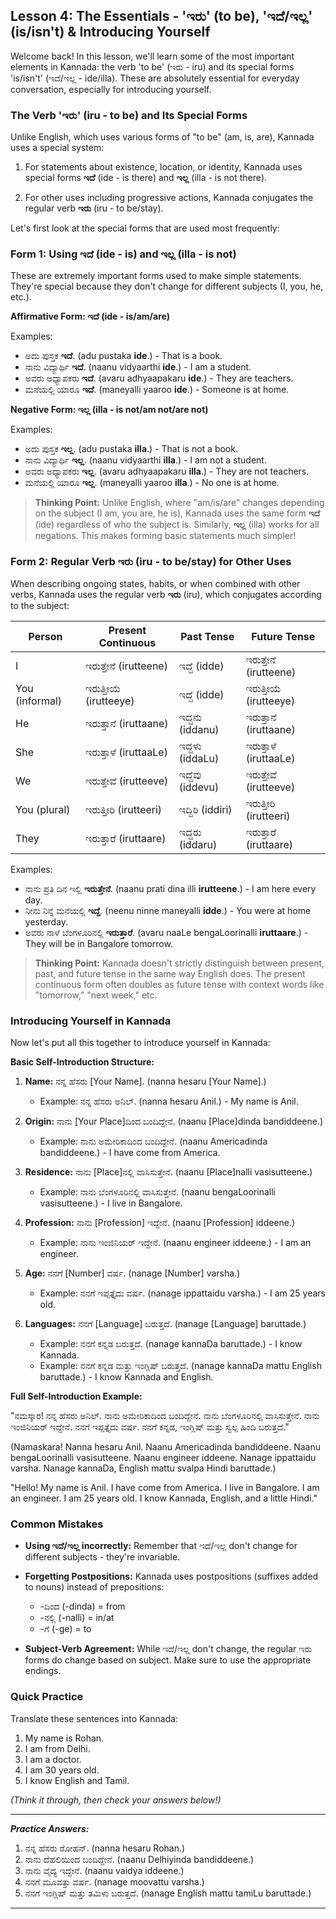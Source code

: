 ## Lesson 4: The Essentials - 'ಇರು' (to be), 'ಇದೆ/ಇಲ್ಲ' (is/isn't) & Introducing Yourself

Welcome back! In this lesson, we'll learn some of the most important elements in Kannada: the verb 'to be' (ಇರು - iru) and its special forms 'is/isn't' (ಇದೆ/ಇಲ್ಲ - ide/illa). These are absolutely essential for everyday conversation, especially for introducing yourself.

### The Verb 'ಇರು' (iru - to be) and Its Special Forms

Unlike English, which uses various forms of "to be" (am, is, are), Kannada uses a special system:

1. For statements about existence, location, or identity, Kannada uses special forms **ಇದೆ** (ide - is there) and **ಇಲ್ಲ** (illa - is not there).

2. For other uses including progressive actions, Kannada conjugates the regular verb **ಇರು** (iru - to be/stay).

Let's first look at the special forms that are used most frequently:

### Form 1: Using ಇದೆ (ide - is) and ಇಲ್ಲ (illa - is not)

These are extremely important forms used to make simple statements. They're special because they don't change for different subjects (I, you, he, etc.).

**Affirmative Form: ಇದೆ (ide - is/am/are)**

Examples:
* ಅದು ಪುಸ್ತಕ **ಇದೆ**. (adu pustaka **ide**.) - That is a book.
* ನಾನು ವಿದ್ಯಾರ್ಥಿ **ಇದೆ**. (naanu vidyaarthi **ide**.) - I am a student.
* ಅವರು ಅಧ್ಯಾಪಕರು **ಇದೆ**. (avaru adhyaapakaru **ide**.) - They are teachers.
* ಮನೆಯಲ್ಲಿ ಯಾರೂ **ಇದೆ**. (maneyalli yaaroo **ide**.) - Someone is at home.

**Negative Form: ಇಲ್ಲ (illa - is not/am not/are not)**

Examples:
* ಅದು ಪುಸ್ತಕ **ಇಲ್ಲ**. (adu pustaka **illa**.) - That is not a book.
* ನಾನು ವಿದ್ಯಾರ್ಥಿ **ಇಲ್ಲ**. (naanu vidyaarthi **illa**.) - I am not a student.
* ಅವರು ಅಧ್ಯಾಪಕರು **ಇಲ್ಲ**. (avaru adhyaapakaru **illa**.) - They are not teachers.
* ಮನೆಯಲ್ಲಿ ಯಾರೂ **ಇಲ್ಲ**. (maneyalli yaaroo **illa**.) - No one is at home.

> **Thinking Point:** Unlike English, where "am/is/are" changes depending on the subject (I am, you are, he is), Kannada uses the same form **ಇದೆ** (ide) regardless of who the subject is. Similarly, **ಇಲ್ಲ** (illa) works for all negations. This makes forming basic statements much simpler!

### Form 2: Regular Verb ಇರು (iru - to be/stay) for Other Uses

When describing ongoing states, habits, or when combined with other verbs, Kannada uses the regular verb **ಇರು** (iru), which conjugates according to the subject:

| Person | Present Continuous | Past Tense | Future Tense |
|--------|-------------------|------------|--------------|
| I | ಇರುತ್ತೇನೆ (irutteene) | ಇದ್ದೆ (idde) | ಇರುತ್ತೇನೆ (irutteene) |
| You (informal) | ಇರುತ್ತೀಯೆ (irutteeye) | ಇದ್ದೆ (idde) | ಇರುತ್ತೀಯೆ (irutteeye) |
| He | ಇರುತ್ತಾನೆ (iruttaane) | ಇದ್ದನು (iddanu) | ಇರುತ್ತಾನೆ (iruttaane) |
| She | ಇರುತ್ತಾಳೆ (iruttaaLe) | ಇದ್ದಳು (iddaLu) | ಇರುತ್ತಾಳೆ (iruttaaLe) |
| We | ಇರುತ್ತೇವೆ (irutteeve) | ಇದ್ದೆವು (iddevu) | ಇರುತ್ತೇವೆ (irutteeve) |
| You (plural) | ಇರುತ್ತೀರಿ (irutteeri) | ಇದ್ದಿರಿ (iddiri) | ಇರುತ್ತೀರಿ (irutteeri) |
| They | ಇರುತ್ತಾರೆ (iruttaare) | ಇದ್ದರು (iddaru) | ಇರುತ್ತಾರೆ (iruttaare) |

Examples:
* ನಾನು ಪ್ರತಿ ದಿನ ಇಲ್ಲಿ **ಇರುತ್ತೇನೆ**. (naanu prati dina illi **irutteene**.) - I am here every day.
* ನೀನು ನಿನ್ನೆ ಮನೆಯಲ್ಲಿ **ಇದ್ದೆ**. (neenu ninne maneyalli **idde**.) - You were at home yesterday.
* ಅವರು ನಾಳೆ ಬೆಂಗಳೂರಿನಲ್ಲಿ **ಇರುತ್ತಾರೆ**. (avaru naaLe bengaLoorinalli **iruttaare**.) - They will be in Bangalore tomorrow.

> **Thinking Point:** Kannada doesn't strictly distinguish between present, past, and future tense in the same way English does. The present continuous form often doubles as future tense with context words like "tomorrow," "next week," etc.

### Introducing Yourself in Kannada

Now let's put all this together to introduce yourself in Kannada:

**Basic Self-Introduction Structure:**

1. **Name:** ನನ್ನ ಹೆಸರು [Your Name]. (nanna hesaru [Your Name].)
   * Example: ನನ್ನ ಹೆಸರು ಅನಿಲ್. (nanna hesaru Anil.) - My name is Anil.

2. **Origin:** ನಾನು [Your Place]ದಿಂದ ಬಂದಿದ್ದೇನೆ. (naanu [Place]dinda bandiddeene.)
   * Example: ನಾನು ಅಮೇರಿಕಾದಿಂದ ಬಂದಿದ್ದೇನೆ. (naanu Americadinda bandiddeene.) - I have come from America.

3. **Residence:** ನಾನು [Place]ನಲ್ಲಿ ವಾಸಿಸುತ್ತೇನೆ. (naanu [Place]nalli vasisutteene.)
   * Example: ನಾನು ಬೆಂಗಳೂರಿನಲ್ಲಿ ವಾಸಿಸುತ್ತೇನೆ. (naanu bengaLoorinalli vasisutteene.) - I live in Bangalore.

4. **Profession:** ನಾನು [Profession] ಇದ್ದೇನೆ. (naanu [Profession] iddeene.)
   * Example: ನಾನು ಇಂಜಿನಿಯರ್ ಇದ್ದೇನೆ. (naanu engineer iddeene.) - I am an engineer.

5. **Age:** ನನಗೆ [Number] ವರ್ಷ. (nanage [Number] varsha.)
   * Example: ನನಗೆ ಇಪ್ಪತ್ತೈದು ವರ್ಷ. (nanage ippattaidu varsha.) - I am 25 years old.

6. **Languages:** ನನಗೆ [Language] ಬರುತ್ತದೆ. (nanage [Language] baruttade.)
   * Example: ನನಗೆ ಕನ್ನಡ ಬರುತ್ತದೆ. (nanage kannaDa baruttade.) - I know Kannada.
   * Example: ನನಗೆ ಕನ್ನಡ ಮತ್ತು ಇಂಗ್ಲಿಷ್ ಬರುತ್ತದೆ. (nanage kannaDa mattu English baruttade.) - I know Kannada and English.

**Full Self-Introduction Example:**

"ನಮಸ್ಕಾರ! ನನ್ನ ಹೆಸರು ಅನಿಲ್. ನಾನು ಅಮೇರಿಕಾದಿಂದ ಬಂದಿದ್ದೇನೆ. ನಾನು ಬೆಂಗಳೂರಿನಲ್ಲಿ ವಾಸಿಸುತ್ತೇನೆ. ನಾನು ಇಂಜಿನಿಯರ್ ಇದ್ದೇನೆ. ನನಗೆ ಇಪ್ಪತ್ತೈದು ವರ್ಷ. ನನಗೆ ಕನ್ನಡ, ಇಂಗ್ಲಿಷ್ ಮತ್ತು ಸ್ವಲ್ಪ ಹಿಂದಿ ಬರುತ್ತದೆ."

(Namaskara! Nanna hesaru Anil. Naanu Americadinda bandiddeene. Naanu bengaLoorinalli vasisutteene. Naanu engineer iddeene. Nanage ippattaidu varsha. Nanage kannaDa, English mattu svalpa Hindi baruttade.)

"Hello! My name is Anil. I have come from America. I live in Bangalore. I am an engineer. I am 25 years old. I know Kannada, English, and a little Hindi."

### Common Mistakes

* **Using ಇದೆ/ಇಲ್ಲ incorrectly:** Remember that ಇದೆ/ಇಲ್ಲ don't change for different subjects - they're invariable.

* **Forgetting Postpositions:** Kannada uses postpositions (suffixes added to nouns) instead of prepositions:
  * -ದಿಂದ (-dinda) = from
  * -ನಲ್ಲಿ (-nalli) = in/at
  * -ಗೆ (-ge) = to

* **Subject-Verb Agreement:** While ಇದೆ/ಇಲ್ಲ don't change, the regular ಇರು forms do change based on subject. Make sure to use the appropriate endings.

### Quick Practice

Translate these sentences into Kannada:

1. My name is Rohan.
2. I am from Delhi.
3. I am a doctor.
4. I am 30 years old.
5. I know English and Tamil.

*(Think it through, then check your answers below!)*

---
***Practice Answers:***

1. ನನ್ನ ಹೆಸರು ರೋಹನ್. (nanna hesaru Rohan.)
2. ನಾನು ದೆಹಲಿಯಿಂದ ಬಂದಿದ್ದೇನೆ. (naanu Delhiyinda bandiddeene.)
3. ನಾನು ವೈದ್ಯ ಇದ್ದೇನೆ. (naanu vaidya iddeene.)
4. ನನಗೆ ಮೂವತ್ತು ವರ್ಷ. (nanage moovattu varsha.)
5. ನನಗೆ ಇಂಗ್ಲಿಷ್ ಮತ್ತು ತಮಿಳು ಬರುತ್ತದೆ. (nanage English mattu tamiLu baruttade.)

---
